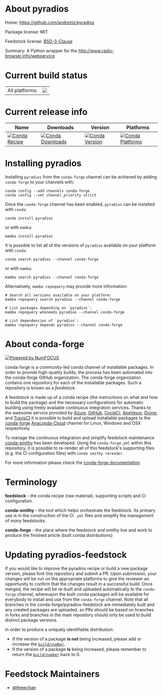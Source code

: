 About pyradios
==============

Home: https://github.com/andreztz/pyradios

Package license: MIT

Feedstock license: [BSD-3-Clause](https://github.com/conda-forge/pyradios-feedstock/blob/main/LICENSE.txt)

Summary: A Python wrapper for the http://www.radio-browser.info/webservice

Current build status
====================


<table><tr><td>All platforms:</td>
    <td>
      <a href="https://dev.azure.com/conda-forge/feedstock-builds/_build/latest?definitionId=14213&branchName=main">
        <img src="https://dev.azure.com/conda-forge/feedstock-builds/_apis/build/status/pyradios-feedstock?branchName=main">
      </a>
    </td>
  </tr>
</table>

Current release info
====================

| Name | Downloads | Version | Platforms |
| --- | --- | --- | --- |
| [![Conda Recipe](https://img.shields.io/badge/recipe-pyradios-green.svg)](https://anaconda.org/conda-forge/pyradios) | [![Conda Downloads](https://img.shields.io/conda/dn/conda-forge/pyradios.svg)](https://anaconda.org/conda-forge/pyradios) | [![Conda Version](https://img.shields.io/conda/vn/conda-forge/pyradios.svg)](https://anaconda.org/conda-forge/pyradios) | [![Conda Platforms](https://img.shields.io/conda/pn/conda-forge/pyradios.svg)](https://anaconda.org/conda-forge/pyradios) |

Installing pyradios
===================

Installing `pyradios` from the `conda-forge` channel can be achieved by adding `conda-forge` to your channels with:

```
conda config --add channels conda-forge
conda config --set channel_priority strict
```

Once the `conda-forge` channel has been enabled, `pyradios` can be installed with `conda`:

```
conda install pyradios
```

or with `mamba`:

```
mamba install pyradios
```

It is possible to list all of the versions of `pyradios` available on your platform with `conda`:

```
conda search pyradios --channel conda-forge
```

or with `mamba`:

```
mamba search pyradios --channel conda-forge
```

Alternatively, `mamba repoquery` may provide more information:

```
# Search all versions available on your platform:
mamba repoquery search pyradios --channel conda-forge

# List packages depending on `pyradios`:
mamba repoquery whoneeds pyradios --channel conda-forge

# List dependencies of `pyradios`:
mamba repoquery depends pyradios --channel conda-forge
```


About conda-forge
=================

[![Powered by
NumFOCUS](https://img.shields.io/badge/powered%20by-NumFOCUS-orange.svg?style=flat&colorA=E1523D&colorB=007D8A)](https://numfocus.org)

conda-forge is a community-led conda channel of installable packages.
In order to provide high-quality builds, the process has been automated into the
conda-forge GitHub organization. The conda-forge organization contains one repository
for each of the installable packages. Such a repository is known as a *feedstock*.

A feedstock is made up of a conda recipe (the instructions on what and how to build
the package) and the necessary configurations for automatic building using freely
available continuous integration services. Thanks to the awesome service provided by
[Azure](https://azure.microsoft.com/en-us/services/devops/), [GitHub](https://github.com/),
[CircleCI](https://circleci.com/), [AppVeyor](https://www.appveyor.com/),
[Drone](https://cloud.drone.io/welcome), and [TravisCI](https://travis-ci.com/)
it is possible to build and upload installable packages to the
[conda-forge](https://anaconda.org/conda-forge) [Anaconda-Cloud](https://anaconda.org/)
channel for Linux, Windows and OSX respectively.

To manage the continuous integration and simplify feedstock maintenance
[conda-smithy](https://github.com/conda-forge/conda-smithy) has been developed.
Using the ``conda-forge.yml`` within this repository, it is possible to re-render all of
this feedstock's supporting files (e.g. the CI configuration files) with ``conda smithy rerender``.

For more information please check the [conda-forge documentation](https://conda-forge.org/docs/).

Terminology
===========

**feedstock** - the conda recipe (raw material), supporting scripts and CI configuration.

**conda-smithy** - the tool which helps orchestrate the feedstock.
                   Its primary use is in the construction of the CI ``.yml`` files
                   and simplify the management of *many* feedstocks.

**conda-forge** - the place where the feedstock and smithy live and work to
                  produce the finished article (built conda distributions)


Updating pyradios-feedstock
===========================

If you would like to improve the pyradios recipe or build a new
package version, please fork this repository and submit a PR. Upon submission,
your changes will be run on the appropriate platforms to give the reviewer an
opportunity to confirm that the changes result in a successful build. Once
merged, the recipe will be re-built and uploaded automatically to the
`conda-forge` channel, whereupon the built conda packages will be available for
everybody to install and use from the `conda-forge` channel.
Note that all branches in the conda-forge/pyradios-feedstock are
immediately built and any created packages are uploaded, so PRs should be based
on branches in forks and branches in the main repository should only be used to
build distinct package versions.

In order to produce a uniquely identifiable distribution:
 * If the version of a package **is not** being increased, please add or increase
   the [``build/number``](https://docs.conda.io/projects/conda-build/en/latest/resources/define-metadata.html#build-number-and-string).
 * If the version of a package **is** being increased, please remember to return
   the [``build/number``](https://docs.conda.io/projects/conda-build/en/latest/resources/define-metadata.html#build-number-and-string)
   back to 0.

Feedstock Maintainers
=====================

* [@thewchan](https://github.com/thewchan/)

